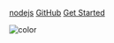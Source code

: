 
[nodejs](http://nodejs.cn/api/)
[GitHub](https://github.com/DingYuWen/)
[Get Started](#blog)

<!-- 背景色 -->

![color](#f0f0f0)




